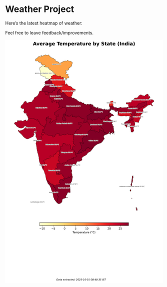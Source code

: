 # Weather Project

Here’s the latest heatmap of weather:

Feel free to leave feedback/improvements.

![India Heatmap](docs/assets/india_heatmap.png?v=DC9BAD)
